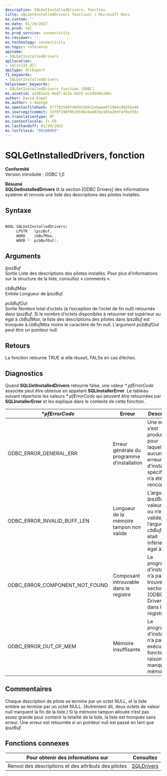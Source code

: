 ```yaml
---
description: SQLGetInstalledDrivers, fonction
title: SQLGetInstalledDrivers fonction) | Microsoft Docs
ms.custom: ''
ms.date: 01/19/2017
ms.prod: sql
ms.prod_service: connectivity
ms.reviewer: ''
ms.technology: connectivity
ms.topic: reference
apiname:
- SQLGetInstalledDrivers
apilocation:
- sqlsrv32.dll
apitype: dllExport
f1_keywords:
- SQLGetInstalledDrivers
helpviewer_keywords:
- SQLGetInstalledDrivers function [ODBC]
ms.assetid: a1983a2e-0edf-422e-bd1b-ec5db40a34bc
author: David-Engel
ms.author: v-daenge
ms.openlocfilehash: 5f770254874b09158632ebaee071964c00265a46
ms.sourcegitcommit: 33f0f190f962059826e002be165a2bef4f9e350c
ms.translationtype: MT
ms.contentlocale: fr-FR
ms.lasthandoff: 01/30/2021
ms.locfileid: "99180955"
---
```

# <a name="sqlgetinstalleddrivers-function"></a>SQLGetInstalledDrivers, fonction
**Conformité**  
 Version introduite : ODBC 1,0  
  
 **Résumé**  
 **SQLGetInstalledDrivers** lit la section [ODBC Drivers] des informations système et renvoie une liste des descriptions des pilotes installés.  
  
## <a name="syntax"></a>Syntaxe  
  
```cpp  
  
BOOL SQLGetInstalledDrivers(  
     LPSTR   lpszBuf,  
     WORD    cbBufMax,  
     WORD *  pcbBufOut);  
```  
  
## <a name="arguments"></a>Arguments  
 *lpszBuf*  
 Sortie Liste des descriptions des pilotes installés. Pour plus d’informations sur la structure de la liste, consultez « comments ».  
  
 *cbBufMax*  
 Entrée Longueur de *lpszBuf*.  
  
 *pcbBufOut*  
 Sortie Nombre total d’octets (à l’exception de l’octet de fin null) retournés dans *lpszBuf*. Si le nombre d’octets disponibles à retourner est supérieur ou égal à *cbBufMax*, la liste des descriptions des pilotes dans *lpszBuf* est tronquée à *cbBufMax* moins le caractère de fin null. L’argument *pcbBufOut* peut être un pointeur null.  
  
## <a name="returns"></a>Retours  
 La fonction retourne TRUE si elle réussit, FALSe en cas d’échec.  
  
## <a name="diagnostics"></a>Diagnostics  
 Quand **SQLGetInstalledDrivers** retourne false, une valeur *\* pfErrorCode* associée peut être obtenue en appelant **SQLInstallerError**. Le tableau suivant répertorie les valeurs *\* pfErrorCode* qui peuvent être retournées par **SQLInstallerError** et les explique dans le contexte de cette fonction.  
  
|*\*pfErrorCode*|Erreur|Description|  
|---------------------|-----------|-----------------|  
|ODBC_ERROR_GENERAL_ERR|Erreur générale du programme d’installation|Une erreur s’est produite pour laquelle aucune erreur d’installation spécifique n’a été rencontrée.|  
|ODBC_ERROR_INVALID_BUFF_LEN|Longueur de la mémoire tampon non valide|L’argument *lpszBuf* a la valeur null ou n’est pas valide, ou l’argument *cbBufMax* était inférieur ou égal à 0.|  
|ODBC_ERROR_COMPONENT_NOT_FOUND|Composant introuvable dans le registre|Le programme d’installation n’a pas pu trouver la section [ODBC Drivers] dans le registre.|  
|ODBC_ERROR_OUT_OF_MEM|Mémoire insuffisante|Le programme d’installation n’a pas pu exécuter la fonction en raison d’un manque de mémoire.|  
  
## <a name="comments"></a>Commentaires  
 Chaque description de pilote se termine par un octet NULL, et la liste entière se termine par un octet NULL. (Autrement dit, deux octets de valeur null marquent la fin de la liste.) Si la mémoire tampon allouée n’est pas assez grande pour contenir la totalité de la liste, la liste est tronquée sans erreur. Une erreur est retournée si un pointeur null est passé en tant que *lpszBuf*.  
  
## <a name="related-functions"></a>Fonctions connexes  
  
|Pour obtenir des informations sur|Consultez|  
|---------------------------|---------|  
|Renvoi des descriptions et des attributs des pilotes|[SQLDrivers](../../../odbc/reference/syntax/sqldrivers-function.md)|
